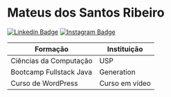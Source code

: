 # Mateus dos Santos Ribeiro
[![Linkedin Badge](https://img.shields.io/badge/linkedin-%230077B5.svg?&style=for-the-badge&logo=linkedin&logoColor=white&link=https://www.linkedin.com/in/mateus-ribeiro-b104a9120/)](https://www.linkedin.com/in/mateus-ribeiro-b104a9120/)
[![Instagram Badge](https://img.shields.io/badge/instagram-%23E4405F.svg?&style=for-the-badge&logo=instagram&logoColor=white&link=https://www.instagram.com/mateus_s_ribeiro/)](https://www.instagram.com/mateus_s_ribeiro/)


Formação               | Instituição   | 
---------              | ------        |
Ciências da Computação | USP           |
Bootcamp Fullstack Java| Generation    |
Curso de WordPress     | Curso em vídeo|[![Top Langs](https://github-readme-stats.vercel.app/api/top-langs/?username=MateusBCC020)](https://github.com/MateusBCC020):





